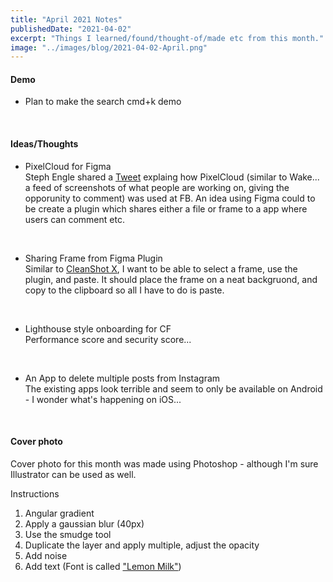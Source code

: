 ```yaml
---
title: "April 2021 Notes"
publishedDate: "2021-04-02"
excerpt: "Things I learned/found/thought-of/made etc from this month."
image: "../images/blog/2021-04-02-April.png"
---
```


#### Demo

- Plan to make the search cmd+k demo

</br>

#### Ideas/Thoughts

- PixelCloud for Figma\
   Steph Engle shared a [Tweet](https://twitter.com/Soengle/status/1378046573351858178) explaing how PixelCloud (similar to Wake... a feed of screenshots of what people are working on, giving the opporunity to comment) was used at FB. An idea using Figma could to be create a plugin which shares either a file or frame to a app where users can comment etc.

</br>

- Sharing Frame from Figma Plugin\
   Similar to [CleanShot X](https://cleanshot.com/), I want to be able to select a frame, use the plugin, and paste. It should place the frame on a neat backgruond, and copy to the clipboard so all I have to do is paste.

</br>

- Lighthouse style onboarding for CF\
  Performance score and security score...

</br>

- An App to delete multiple posts from Instagram\
  The existing apps look terrible and seem to only be available on Android - I wonder what's happening on iOS...

</br>

#### Cover photo

Cover photo for this month was made using Photoshop - although I'm sure Illustrator can be used as well.

Instructions

1. Angular gradient
2. Apply a gaussian blur (40px)
3. Use the smudge tool
4. Duplicate the layer and apply multiple, adjust the opacity
5. Add noise
6. Add text (Font is called ["Lemon Milk"](https://www.dafont.com/lemon-milk.font))
